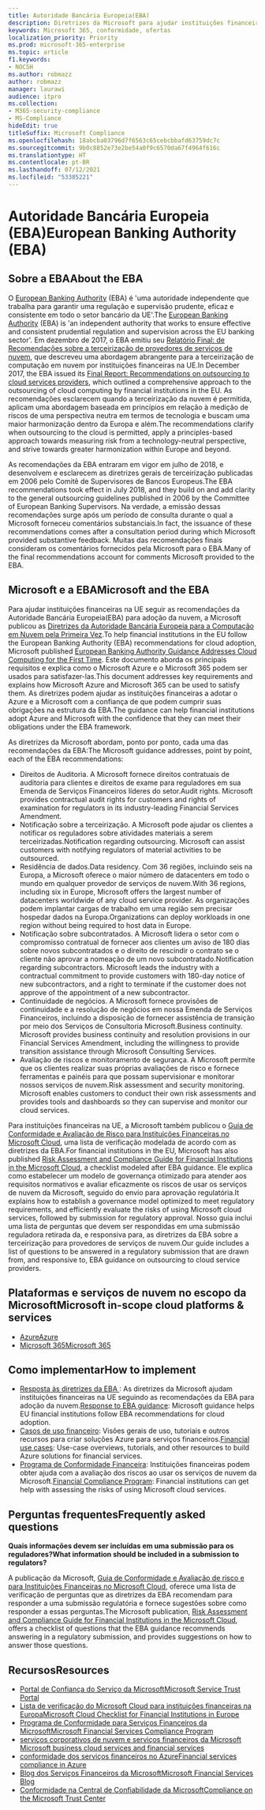 ```yaml
---
title: Autoridade Bancária Europeia(EBA)
description: Diretrizes da Microsoft para ajudar instituições financeiras na UE seguir as recomendações da EBA para adoção da nuvem.
keywords: Microsoft 365, conformidade, ofertas
localization_priority: Priority
ms.prod: microsoft-365-enterprise
ms.topic: article
f1.keywords:
- NOCSH
ms.author: robmazz
author: robmazz
manager: laurawi
audience: itpro
ms.collection:
- M365-security-compliance
- MS-Compliance
hideEdit: true
titleSuffix: Microsoft Compliance
ms.openlocfilehash: 18abcba03796d7f6563c65cebcbbafd63759dc7c
ms.sourcegitcommit: 9b0c8852e73e2be54a0f9c6570da67f4964f616c
ms.translationtype: HT
ms.contentlocale: pt-BR
ms.lasthandoff: 07/12/2021
ms.locfileid: "53385221"
---
```

# <a name="european-banking-authority-eba"></a><span data-ttu-id="1228a-104">Autoridade Bancária Europeia (EBA)</span><span class="sxs-lookup"><span data-stu-id="1228a-104">European Banking Authority (EBA)</span></span>

## <a name="about-the-eba"></a><span data-ttu-id="1228a-105">Sobre a EBA</span><span class="sxs-lookup"><span data-stu-id="1228a-105">About the EBA</span></span>

<span data-ttu-id="1228a-106">O [European Banking Authority](https://eba.europa.eu/) (EBA) é 'uma autoridade independente que trabalha para garantir uma regulação e supervisão prudente, eficaz e consistente em todo o setor bancário da UE'.</span><span class="sxs-lookup"><span data-stu-id="1228a-106">The [European Banking Authority](https://eba.europa.eu/) (EBA) is 'an independent authority that works to ensure effective and consistent prudential regulation and supervision across the EU banking sector'.</span></span> <span data-ttu-id="1228a-107">Em dezembro de 2017, o EBA emitiu seu [Relatório Final: de Recomendações sobre a terceirização de provedores de serviços de nuvem](https://eba.europa.eu/documents/10180/2170121/Final+draft+Recommendations+on+Cloud+Outsourcing+%28EBA-Rec-2017-03%29.pdf/5fa5cdde-3219-4e95-946d-0c0d05494362), que descreveu uma abordagem abrangente para a terceirização de computação em nuvem por instituições financeiras na UE.</span><span class="sxs-lookup"><span data-stu-id="1228a-107">In December 2017, the EBA issued its [Final Report: Recommendations on outsourcing to cloud services providers](https://eba.europa.eu/documents/10180/2170121/Final+draft+Recommendations+on+Cloud+Outsourcing+%28EBA-Rec-2017-03%29.pdf/5fa5cdde-3219-4e95-946d-0c0d05494362), which outlined a comprehensive approach to the outsourcing of cloud computing by financial institutions in the EU.</span></span> <span data-ttu-id="1228a-108">As recomendações esclarecem quando a terceirização da nuvem é permitida, aplicam uma abordagem baseada em princípios em relação à medição de riscos de uma perspectiva neutra em termos de tecnologia e buscam uma maior harmonização dentro da Europa e além.</span><span class="sxs-lookup"><span data-stu-id="1228a-108">The recommendations clarify when outsourcing to the cloud is permitted, apply a principles-based approach towards measuring risk from a technology-neutral perspective, and strive towards greater harmonization within Europe and beyond.</span></span>

<span data-ttu-id="1228a-109">As recomendações da EBA entraram em vigor em julho de 2018, e desenvolvem e esclarecem as diretrizes gerais de terceirização publicadas em 2006 pelo Comitê de Supervisores de Bancos Europeus.</span><span class="sxs-lookup"><span data-stu-id="1228a-109">The EBA recommendations took effect in July 2018, and they build on and add clarity to the general outsourcing guidelines published in 2006 by the Committee of European Banking Supervisors.</span></span> <span data-ttu-id="1228a-110">Na verdade, a emissão dessas recomendações surge após um período de consulta durante o qual a Microsoft forneceu comentários substanciais.</span><span class="sxs-lookup"><span data-stu-id="1228a-110">In fact, the issuance of these recommendations comes after a consultation period during which Microsoft provided substantive feedback.</span></span> <span data-ttu-id="1228a-111">Muitas das recomendações finais consideram os comentários fornecidos pela Microsoft para o EBA.</span><span class="sxs-lookup"><span data-stu-id="1228a-111">Many of the final recommendations account for comments Microsoft provided to the EBA.</span></span>

## <a name="microsoft-and-the-eba"></a><span data-ttu-id="1228a-112">Microsoft e a EBA</span><span class="sxs-lookup"><span data-stu-id="1228a-112">Microsoft and the EBA</span></span>

<span data-ttu-id="1228a-113">Para ajudar instituições financeiras na UE seguir as recomendações da Autoridade Bancária Europeia(EBA) para adoção da nuvem, a Microsoft publicou as [Diretrizes da Autoridade Bancária Europeia para a Computação em Nuvem pela Primeira Vez](https://aka.ms/FinServ-Guide-EuBankAuth).</span><span class="sxs-lookup"><span data-stu-id="1228a-113">To help financial institutions in the EU follow the European Banking Authority (EBA) recommendations for cloud adoption, Microsoft published [European Banking Authority Guidance Addresses Cloud Computing for the First Time](https://aka.ms/FinServ-Guide-EuBankAuth).</span></span> <span data-ttu-id="1228a-114">Este documento aborda os principais requisitos e explica como o Microsoft Azure e o Microsoft 365 podem ser usados para satisfazer-las.</span><span class="sxs-lookup"><span data-stu-id="1228a-114">This document addresses key requirements and explains how Microsoft Azure and Microsoft 365 can be used to satisfy them.</span></span> <span data-ttu-id="1228a-115">As diretrizes podem ajudar as instituições financeiras a adotar o Azure e a Microsoft com a confiança de que podem cumprir suas obrigações na estrutura da EBA.</span><span class="sxs-lookup"><span data-stu-id="1228a-115">The guidance can help financial institutions adopt Azure and Microsoft with the confidence that they can meet their obligations under the EBA framework.</span></span>

<span data-ttu-id="1228a-116">As diretrizes da Microsoft abordam, ponto por ponto, cada uma das recomendações da EBA:</span><span class="sxs-lookup"><span data-stu-id="1228a-116">The Microsoft guidance addresses, point by point, each of the EBA recommendations:</span></span>

- <span data-ttu-id="1228a-p104">Direitos de Auditoria. A Microsoft fornece direitos contratuais de auditoria para clientes e direitos de exame para reguladores em sua Emenda de Serviços Financeiros líderes do setor.</span><span class="sxs-lookup"><span data-stu-id="1228a-p104">Audit rights. Microsoft provides contractual audit rights for customers and rights of examination for regulators in its industry-leading Financial Services Amendment.</span></span>
- <span data-ttu-id="1228a-p105">Notificação sobre a terceirização. A Microsoft pode ajudar os clientes a notificar os reguladores sobre atividades materiais a serem terceirizadas.</span><span class="sxs-lookup"><span data-stu-id="1228a-p105">Notification regarding outsourcing. Microsoft can assist customers with notifying regulators of material activities to be outsourced.</span></span>
- <span data-ttu-id="1228a-121">Residência de dados.</span><span class="sxs-lookup"><span data-stu-id="1228a-121">Data residency.</span></span> <span data-ttu-id="1228a-122">Com 36 regiões, incluindo seis na Europa, a Microsoft oferece o maior número de datacenters em todo o mundo em qualquer provedor de serviços de nuvem.</span><span class="sxs-lookup"><span data-stu-id="1228a-122">With 36 regions, including six in Europe, Microsoft offers the largest number of datacenters worldwide of any cloud service provider.</span></span> <span data-ttu-id="1228a-123">As organizações podem implantar cargas de trabalho em uma região sem precisar hospedar dados na Europa.</span><span class="sxs-lookup"><span data-stu-id="1228a-123">Organizations can deploy workloads in one region without being required to host data in Europe.</span></span>
- <span data-ttu-id="1228a-p107">Notificação sobre subcontratados. A Microsoft lidera o setor com o compromisso contratual de fornecer aos clientes um aviso de 180 dias sobre novos subcontratados e o direito de rescindir o contrato se o cliente não aprovar a nomeação de um novo subcontratado.</span><span class="sxs-lookup"><span data-stu-id="1228a-p107">Notification regarding subcontractors. Microsoft leads the industry with a contractual commitment to provide customers with 180-day notice of new subcontractors, and a right to terminate if the customer does not approve of the appointment of a new subcontractor.</span></span>
- <span data-ttu-id="1228a-p108">Continuidade de negócios. A Microsoft fornece provisões de continuidade e a resolução de negócios em nossa Emenda de Serviços Financeiros, incluindo a disposição de fornecer assistência de transição por meio dos Serviços de Consultoria Microsoft.</span><span class="sxs-lookup"><span data-stu-id="1228a-p108">Business continuity. Microsoft provides business continuity and resolution provisions in our Financial Services Amendment, including the willingness to provide transition assistance through Microsoft Consulting Services.</span></span>
- <span data-ttu-id="1228a-p109">Avaliação de riscos e monitoramento de segurança. A Microsoft permite que os clientes realizar suas próprias avaliações de risco e fornece ferramentas e painéis para que possam supervisionar e monitorar nossos serviços de nuvem.</span><span class="sxs-lookup"><span data-stu-id="1228a-p109">Risk assessment and security monitoring. Microsoft enables customers to conduct their own risk assessments and provides tools and dashboards so they can supervise and monitor our cloud services.</span></span>

<span data-ttu-id="1228a-130">Para instituições financeiras na UE, a Microsoft também publicou o [Guia de Conformidade e Avaliação de Risco para Instituições Financeiras no Microsoft Cloud](https://aka.ms/RiskGovernanceGuide), uma lista de verificação modelada de acordo com as diretrizes da EBA.</span><span class="sxs-lookup"><span data-stu-id="1228a-130">For financial institutions in the EU, Microsoft has also published [Risk Assessment and Compliance Guide for Financial Institutions in the Microsoft Cloud](https://aka.ms/RiskGovernanceGuide), a checklist modeled after EBA guidance.</span></span> <span data-ttu-id="1228a-131">Ele explica como estabelecer um modelo de governança otimizado para atender aos requisitos normativos e avaliar eficazmente os riscos de usar os serviços de nuvem da Microsoft, seguido do envio para aprovação regulatória.</span><span class="sxs-lookup"><span data-stu-id="1228a-131">It explains how to establish a governance model optimized to meet regulatory requirements, and efficiently evaluate the risks of using Microsoft cloud services, followed by submission for regulatory approval.</span></span> <span data-ttu-id="1228a-132">Nosso guia inclui uma lista de perguntas que devem ser respondidas em uma submissão reguladora retirada da, e responsiva para, as diretrizes da EBA sobre a terceirização para provedores de serviços de nuvem.</span><span class="sxs-lookup"><span data-stu-id="1228a-132">Our guide includes a list of questions to be answered in a regulatory submission that are drawn from, and responsive to, EBA guidance on outsourcing to cloud service providers.</span></span>

## <a name="microsoft-in-scope-cloud-platforms--services"></a><span data-ttu-id="1228a-133">Plataformas e serviços de nuvem no escopo da Microsoft</span><span class="sxs-lookup"><span data-stu-id="1228a-133">Microsoft in-scope cloud platforms & services</span></span>

- [<span data-ttu-id="1228a-134">Azure</span><span class="sxs-lookup"><span data-stu-id="1228a-134">Azure</span></span>](https://aka.ms/AzureCompliance)
- [<span data-ttu-id="1228a-135">Microsoft 365</span><span class="sxs-lookup"><span data-stu-id="1228a-135">Microsoft 365</span></span>](https://aka.ms/o365-compliance-framework)

## <a name="how-to-implement"></a><span data-ttu-id="1228a-136">Como implementar</span><span class="sxs-lookup"><span data-stu-id="1228a-136">How to implement</span></span>

- <span data-ttu-id="1228a-137">[Resposta às diretrizes da EBA ](https://aka.ms/FinServ-Guide-EuBankAuth): As diretrizes da Microsoft ajudam instituições financeiras na UE seguindo as recomendações da EBA para adoção da nuvem.</span><span class="sxs-lookup"><span data-stu-id="1228a-137">[Response to EBA guidance](https://aka.ms/FinServ-Guide-EuBankAuth): Microsoft guidance helps EU financial institutions follow EBA recommendations for cloud adoption.</span></span>
- <span data-ttu-id="1228a-138">[Casos de uso financeiro](/azure/industry/financial/): Visões gerais de uso, tutoriais e outros recursos para criar soluções Azure para serviços financeiros.</span><span class="sxs-lookup"><span data-stu-id="1228a-138">[Financial use cases](/azure/industry/financial/): Use-case overviews, tutorials, and other resources to build Azure solutions for financial services.</span></span>
- <span data-ttu-id="1228a-139">[Programa de Conformidade Financeira](https://aka.ms/FSCP-Print): Instituições financeiras podem obter ajuda com a avaliação dos riscos ao usar os serviços de nuvem da Microsoft.</span><span class="sxs-lookup"><span data-stu-id="1228a-139">[Financial Compliance Program](https://aka.ms/FSCP-Print): Financial institutions can get help with assessing the risks of using Microsoft cloud services.</span></span>

## <a name="frequently-asked-questions"></a><span data-ttu-id="1228a-140">Perguntas frequentes</span><span class="sxs-lookup"><span data-stu-id="1228a-140">Frequently asked questions</span></span>

<span data-ttu-id="1228a-141">**Quais informações devem ser incluídas em uma submissão para os reguladores?**</span><span class="sxs-lookup"><span data-stu-id="1228a-141">**What information should be included in a submission to regulators?**</span></span>

<span data-ttu-id="1228a-142">A publicação da Microsoft, [Guia de Conformidade e Avaliação de risco e para Instituições Financeiras no Microsoft Cloud](https://aka.ms/RiskGovernanceGuide), oferece uma lista de verificação de perguntas que as diretrizes da EBA recomendam para responder a uma submissão regulatória e fornece sugestões sobre como responder a essas perguntas.</span><span class="sxs-lookup"><span data-stu-id="1228a-142">The Microsoft publication, [Risk Assessment and Compliance Guide for Financial Institutions in the Microsoft Cloud](https://aka.ms/RiskGovernanceGuide), offers a checklist of questions that the EBA guidance recommends answering in a regulatory submission, and provides suggestions on how to answer those questions.</span></span>

## <a name="resources"></a><span data-ttu-id="1228a-143">Recursos</span><span class="sxs-lookup"><span data-stu-id="1228a-143">Resources</span></span>

- [<span data-ttu-id="1228a-144">Portal de Confiança do Serviço da Microsoft</span><span class="sxs-lookup"><span data-stu-id="1228a-144">Microsoft Service Trust Portal</span></span>](https://aka.ms/STP)
- [<span data-ttu-id="1228a-145">Lista de verificação do Microsoft Cloud para instituições financeiras na Europa</span><span class="sxs-lookup"><span data-stu-id="1228a-145">Microsoft Cloud Checklist for Financial Institutions in Europe</span></span>](https://query.prod.cms.rt.microsoft.com/cms/api/am/binary/RE4IPF3)
- [<span data-ttu-id="1228a-146">Programa de Conformidade para Serviços Financeiros da Microsoft</span><span class="sxs-lookup"><span data-stu-id="1228a-146">Microsoft Financial Services Compliance Program</span></span>](https://aka.ms/FSCP-Print)
- [<span data-ttu-id="1228a-147"> serviços corporativos de nuvem e serviços financeiros da Microsoft </span><span class="sxs-lookup"><span data-stu-id="1228a-147">Microsoft business cloud services and financial services</span></span>](https://www.microsoft.com/trustcenter/cloudservices/financialservices)
- [<span data-ttu-id="1228a-148">conformidade dos serviços financeiros no Azure</span><span class="sxs-lookup"><span data-stu-id="1228a-148">Financial services compliance in Azure</span></span>](https://azure.microsoft.com/resources/videos/azurecon-2015-financial-services-compliance-in-azure/)
- [<span data-ttu-id="1228a-149">Blog dos Serviços Financeiros da Microsoft</span><span class="sxs-lookup"><span data-stu-id="1228a-149">Microsoft Financial Services Blog</span></span>](https://techcommunity.microsoft.com/t5/Financial-Services-Blog/bg-p/FinancialServicesBlog)
- [<span data-ttu-id="1228a-150">Conformidade na Central de Confiabilidade da Microsoft</span><span class="sxs-lookup"><span data-stu-id="1228a-150">Compliance on the Microsoft Trust Center</span></span>](https://www.microsoft.com/trust-center/compliance/compliance-overview)
